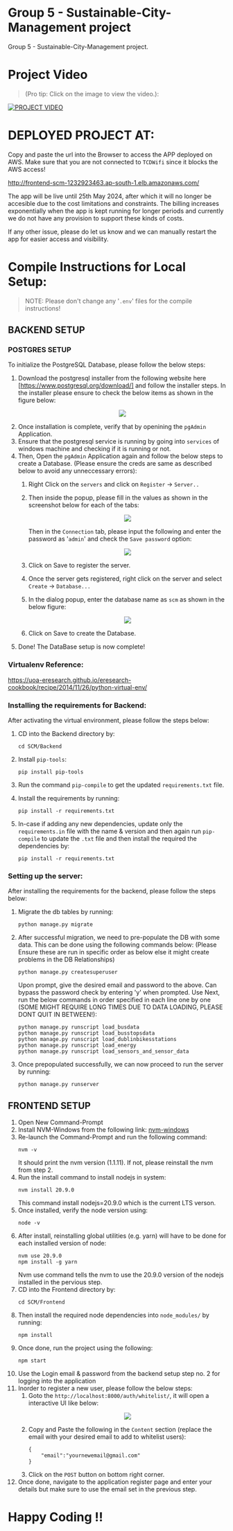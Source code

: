 # Group 5 - Sustainable-City-Management project

Group 5 - Sustainable-City-Management project. 

# Project Video 
> (Pro tip: Click on the image to view the video.):

[![PROJECT VIDEO](https://img.youtube.com/vi/VgQYaTe-VoM/0.jpg)](https://youtu.be/VgQYaTe-VoM)

# DEPLOYED PROJECT AT:
Copy and paste the url into the Browser to access the APP deployed on AWS. Make sure that you are not connected to `TCDWifi` since it blocks the AWS access!

http://frontend-scm-1232923463.ap-south-1.elb.amazonaws.com/

The app will be live until 25th May 2024, after which it will no longer be accesible due to the cost limitations and constraints. The billing increases exponentially when the app is kept running for longer periods and currently we do not have any provision to support these kinds of costs.


If any other issue, please do let us know and we can manually restart the app for easier access and visibility.


# Compile Instructions for Local Setup:
> NOTE: Please don't change any '`.env`' files for the compile instructions!

## BACKEND SETUP

### POSTGRES SETUP
To initialize the PostgreSQL Database, please follow the below steps:

1. Download the postgresql installer from the following website here [https://www.postgresql.org/download/] and follow the installer steps. In the installer please ensure to check the below items as shown in the figure below:
    <figure align="center">
    <img src="https://i.postimg.cc/4yRYLvDZ/postgres-ss.png"/>
    </figure>
2. Once installation is complete, verify that by openining the `pgAdmin` Application.
3. Ensure that the postgresql service is running by going into `services` of windows machine and checking if it is running or not.
4. Then, Open the `pgAdmin` Application again and follow the below steps to create a Database. (Please ensure the creds are same as described below to avoid any unneccessary errors):
    1. Right Click on the `servers` and click on `Register` -> `Server..`
    2. Then inside the popup, please fill in the values as shown in the screenshot below for each of the tabs:
        <figure align="center">
        <img src="https://i.postimg.cc/0QRSFqSL/pgadmin1.png"/>
        </figure>

        Then in the `Connection` tab, please input the following and enter the password as '`admin`' and check the `Save password` option:

        <figure align="center">
        <img src="https://i.postimg.cc/HLCsCWS4/pgadmin2.png"/>
        </figure>
    3. Click on Save to register the server.
    4. Once the server gets registered, right click on the server and select `Create` -> `Database...`
    5. In the dialog popup, enter the database name as `scm` as shown in the below figure:
        <figure align="center">
        <img src="https://i.postimg.cc/htKQ9rnq/pgadmin3.png"/>
        </figure>
    6. Click on Save to create the Database.
5. Done! The DataBase setup is now complete!


### Virtualenv Reference: 
https://uoa-eresearch.github.io/eresearch-cookbook/recipe/2014/11/26/python-virtual-env/


### Installing the requirements for Backend:
After activating the virtual environment, please follow the steps below: 

1. CD into the Backend directory by:
    ```
    cd SCM/Backend
    ```

2. Install `pip-tools`:
    ```
    pip install pip-tools
    ```

3. Run the command `pip-compile` to get the updated `requirements.txt` file.

4. Install the requirements by running:
    ```
    pip install -r requirements.txt
    ```

5. In-case if adding any new dependencies, update only the `requirements.in` file with the name & version and then again run `pip-compile` to update the `.txt` file and then install the required the dependencies by:
    ```
    pip install -r requirements.txt
    ```

### Setting up the server:
After installing the requirements for the backend, please follow the steps below:

1. Migrate the db tables by running:
    ```
    python manage.py migrate
    ```

2. After successful migration, we need to pre-populate the DB with some data. This can be done using the following commands below: (Please Ensure these are run in specific order as below else it might create problems in the DB Relationships)
    ```
    python manage.py createsuperuser
    ```
    Upon prompt, give the desired email and password to the above. Can bypass the password check by entering 'y' when prompted.
    Use 
    Next, run the below commands in order specified in each line one by one (SOME MIGHT REQUIRE LONG TIMES DUE TO DATA LOADING, PLEASE DONT QUIT IN BETWEEN!):
    ```
    python manage.py runscript load_busdata
    python manage.py runscript load_busstopsdata
    python manage.py runscript load_dublinbikesstations
    python manage.py runscript load_energy
    python manage.py runscript load_sensors_and_sensor_data
    ```
3. Once prepopulated successfully, we can now proceed to run the server by running:
    ```
    python manage.py runserver
    ```

## FRONTEND SETUP

1. Open New Command-Prompt
2. Install NVM-Windows from the following link: [nvm-windows](https://github.com/coreybutler/nvm-windows)
3. Re-launch the Command-Prompt and run the following command:
    ```
    nvm -v
    ```
    It should print the nvm version (1.1.11). If not, please reinstall the nvm from step 2.
4. Run the install command to install nodejs in system:
    ```
    nvm install 20.9.0
    ```
    This command install nodejs=20.9.0 which is the current LTS verson.
5. Once installed, verify the node version using:
    ```
    node -v
    ```
6. After install, reinstalling global utilities (e.g. yarn) will have to be done for each installed version of node:
    ```
    nvm use 20.9.0
    npm install -g yarn
    ```
    Nvm use command tells the nvm to use the 20.9.0 version of the nodejs installed in the pervious step.
7. CD into the Frontend directory by:
    ```
    cd SCM/Frontend
    ```
8. Then install the required node dependencies into `node_modules/` by running:
    ```
    npm install
    ```
9. Once done, run the project using the following:
    ```
    npm start
    ```
10. Use the Login email & password from the backend setup step no. 2 for logging into the application
11. Inorder to register a new user, please follow the below steps:
    1. Goto the `http://localhost:8000/auth/whitelist/`, it will open a interactive UI like below:
        <figure align="center">
        <img src="https://i.postimg.cc/xd6mjFXd/whitelist.png"/>
        </figure>
    2. Copy and Paste the following in the `Content` section (replace the email with your desired email to add to whitelist users):
        ```
        {
            "email":"yournewemail@gmail.com"
        }
        ```
    3. Click on the `POST` button on bottom right corner.
12. Once done, navigate to the application register page and enter your details but make sure to use the email set in the previous step.

# Happy Coding !!
